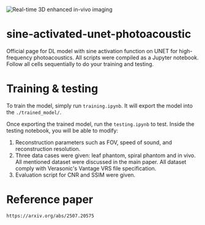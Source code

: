![Real-time 3D enhanced in-vivo imaging](gif/output.gif)
# sine-activated-unet-photoacoustic
Official page for DL model with sine activation function on UNET for high-frequency photoacoustics. All scripts were compiled as a Jupyter notebook. Follow all cells sequentially to do your training and testing.

# Training & testing
To train the model, simply run `training.ipynb`. It will export the model into the `./trained_model/`. 

Once exporting the trained model, run the `testing.ipynb` to test. Inside the testing notebook, you will be able to modify:
1. Reconstruction parameters such as FOV, speed of sound, and reconstruction resolution.
2. Three data cases were given: leaf phantom, spiral phantom and in vivo. All mentioned dataset were discussed in the main paper. All dataset comply with Verasonic's Vantage VRS file specification.
3. Evaluation script for CNR and SSIM were given.

# Reference paper
`https://arxiv.org/abs/2507.20575`
